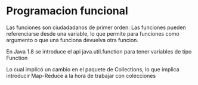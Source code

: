 # Programacion funcional

Las funciones son ciudadadanos de primer orden: Las funciones pueden referenciarse desde una variable, lo que permite para funciones como argumento o que una funciona devuelva otra funcion. 

En Java 1.8 se introduce el api java.util.function para tener variables de tipo Function

Lo cual implicó un cambio en el paquete de Collections, lo que implica introducir Map-Reduce a la hora de trabajar con colecciones